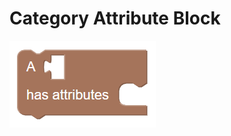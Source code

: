 # Category Attribute Block
![category attribute block](../img/category_attribute.png "Category Attribute Block")
